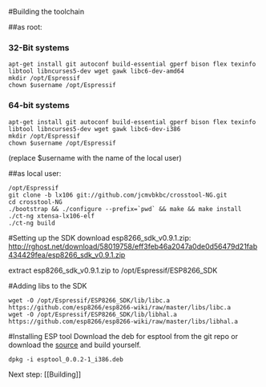 #Building the toolchain

##as root:
### 32-Bit systems
```
apt-get install git autoconf build-essential gperf bison flex texinfo libtool libncurses5-dev wget gawk libc6-dev-amd64
mkdir /opt/Espressif
chown $username /opt/Espressif 
```
### 64-bit systems
```
apt-get install git autoconf build-essential gperf bison flex texinfo libtool libncurses5-dev wget gawk libc6-dev-i386
mkdir /opt/Espressif
chown $username /opt/Espressif 
```
(replace $username with the name of the local user)

##as local user:
```
/opt/Espressif
git clone -b lx106 git://github.com/jcmvbkbc/crosstool-NG.git 
cd crosstool-NG
./bootstrap && ./configure --prefix=`pwd` && make && make install
./ct-ng xtensa-lx106-elf
./ct-ng build
```

#Setting up the SDK
download esp8266_sdk_v0.9.1.zip:  http://rghost.net/download/58019758/eff3feb46a2047a0de0d56479d21fab434429fea/esp8266_sdk_v0.9.1.zip

extract esp8266_sdk_v0.9.1.zip to /opt/Espressif/ESP8266_SDK

#Adding libs to the SDK
```
wget -O /opt/Espressif/ESP8266_SDK/lib/libc.a https://github.com/esp8266/esp8266-wiki/raw/master/libs/libc.a
wget -O /opt/Espressif/ESP8266_SDK/lib/libhal.a https://github.com/esp8266/esp8266-wiki/raw/master/libs/libhal.a
```

#Installing ESP tool
Download the deb for esptool from the git repo or download the [source](https://github.com/esp8266/esp8266-wiki/raw/master/deb/src/esptool_0.0.2.orig.tar.gz) and build yourself.
```
dpkg -i esptool_0.0.2-1_i386.deb
```

Next step: [[Building]]
